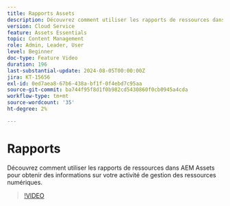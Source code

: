 ```yaml
---
title: Rapports Assets
description: Découvrez comment utiliser les rapports de ressources dans AEM Assets pour obtenir des informations sur votre activité de gestion des ressources numériques.
version: Cloud Service
feature: Assets Essentials
topic: Content Management
role: Admin, Leader, User
level: Beginner
doc-type: Feature Video
duration: 196
last-substantial-update: 2024-08-05T00:00:00Z
jira: KT-15656
exl-id: 0ed7aea8-67b6-438a-bf1f-0f4ebd7c95aa
source-git-commit: ba744f95f8d1f0b982cd5430860f0cb0945a4cda
workflow-type: tm+mt
source-wordcount: '35'
ht-degree: 2%

---
```


# Rapports

Découvrez comment utiliser les rapports de ressources dans AEM Assets pour obtenir des informations sur votre activité de gestion des ressources numériques.

>[!VIDEO](https://video.tv.adobe.com/v/3432496/?learn=on)

